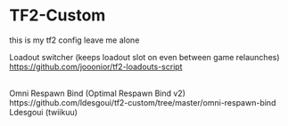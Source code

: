 # TF2-Custom
this is my tf2 config leave me alone

Loadout switcher (keeps loadout slot on even between game relaunches)
https://github.com/jooonior/tf2-loadouts-script

<br>
Omni Respawn Bind (Optimal Respawn Bind v2)<br>
https://github.com/ldesgoui/tf2-custom/tree/master/omni-respawn-bind
Ldesgoui (twiikuu)
